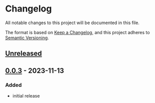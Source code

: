 # Changelog

All notable changes to this project will be documented in this file.

The format is based on [Keep a Changelog](https://keepachangelog.com/en/1.0.0/),
and this project adheres to [Semantic Versioning](https://semver.org/spec/v2.0.0.html).

## [Unreleased]

## [0.0.3] - 2023-11-13

### Added
* initial release

[Unreleased]: https://github.com/caribank/yawarana-sketch/compare/v0.0.3...HEAD
[0.0.3]: https://github.com/caribank/yawarana-sketch/releases/tag/0.0.3